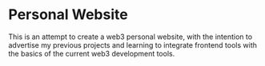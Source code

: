 # Personal Website

This is an attempt to create a web3 personal website, with the intention to advertise my previous projects and learning to integrate frontend tools with the basics of the current web3 development tools. 
